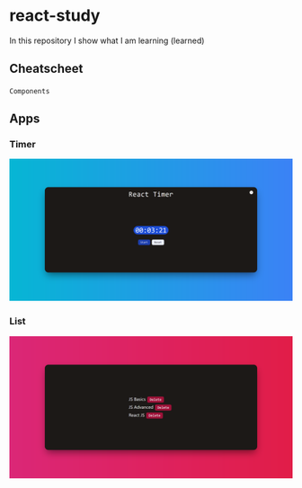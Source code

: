 # react-study
 In this repository I show what I am learning (learned)
 
## Cheatscheet

`Components`
 
## Apps

### Timer
![Timer](https://github.com/qcyGH/study-react/blob/main/accets/Timer.png?raw=true)

### List
![List](https://github.com/qcyGH/study-react/blob/main/accets/List.png?raw=true)
